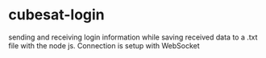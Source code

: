 # cubesat-login
sending and receiving login information while saving received data to a .txt file with the node js. Connection is setup with WebSocket 
